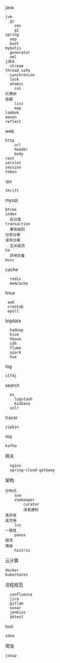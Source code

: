 java

    jvm
      gc
        cms
        g1
    spring
      aop
      boot
    mybatis
      generator
      xml
    jdk8
      stream
    thread safe
      synchronize
      lock
      atomic
        cas
    红黑树
    容器
        list
        map
    lombok
    maven
    reflect
    
web
    
    http
        url
        header
        body
    rest
    servlet
    session
    token
    
rpc
    
    thrift

mysql

    btree
    index
      区分度
    transaction
      事务级别
    分库分表
    读写分离
      主从延迟
    ha
      异地灾备
    mvcc
  
cache

      redis
      memcache

linux

     awk
     crontab
     epoll

bigdata

      hadoop
      hive
      hbase
      cdh
      flume
      spark
      hue
  
log

    slf4j
  
search

      es
        logstash
        kinbana
      solr
  
tracer

    zipkin

mq

    kafka


网关

      nginx
      spring-cloud-gateway

架构

    分布式
        soa
        zookeeper
            curator
            消息通知
    高并发
    高可用
        lvs
    一致性
        paxos
    限流
    降级
        histrix
  
云计算
    
    docker
    kubernates
    
流程规范

      confluence
      jira
      gitlab
      sonar
      jenkins
      abtest
      
tool
    
    idea
    
爬虫
    
    jsoup
  
